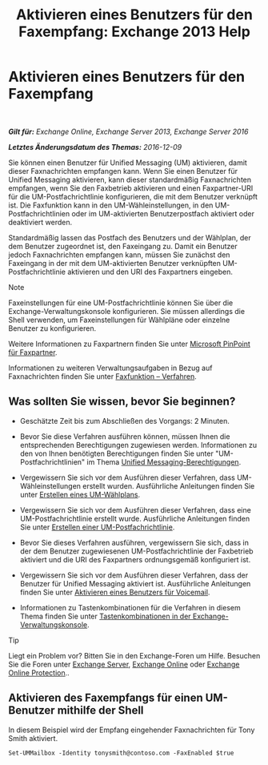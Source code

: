 ﻿---
title: 'Aktivieren eines Benutzers für den Faxempfang: Exchange 2013 Help'
TOCTitle: Aktivieren eines Benutzers für den Faxempfang
ms:assetid: a0505001-aac0-41ef-824f-76e5e56d7675
ms:mtpsurl: https://technet.microsoft.com/de-de/library/Bb201712(v=EXCHG.150)
ms:contentKeyID: 52062768
ms.date: 04/24/2018
mtps_version: v=EXCHG.150
ms.translationtype: HT
---

# Aktivieren eines Benutzers für den Faxempfang

 

_**Gilt für:** Exchange Online, Exchange Server 2013, Exchange Server 2016_

_**Letztes Änderungsdatum des Themas:** 2016-12-09_

Sie können einen Benutzer für Unified Messaging (UM) aktivieren, damit dieser Faxnachrichten empfangen kann. Wenn Sie einen Benutzer für Unified Messaging aktivieren, kann dieser standardmäßig Faxnachrichten empfangen, wenn Sie den Faxbetrieb aktivieren und einen Faxpartner-URI für die UM-Postfachrichtlinie konfigurieren, die mit dem Benutzer verknüpft ist. Die Faxfunktion kann in den UM-Wähleinstellungen, in den UM-Postfachrichtlinien oder im UM-aktivierten Benutzerpostfach aktiviert oder deaktiviert werden.

Standardmäßig lassen das Postfach des Benutzers und der Wählplan, der dem Benutzer zugeordnet ist, den Faxeingang zu. Damit ein Benutzer jedoch Faxnachrichten empfangen kann, müssen Sie zunächst den Faxeingang in der mit dem UM-aktivierten Benutzer verknüpften UM-Postfachrichtlinie aktivieren und den URI des Faxpartners eingeben.


> [!NOTE]
> Faxeinstellungen für eine UM-Postfachrichtlinie können Sie über die Exchange-Verwaltungskonsole konfigurieren. Sie müssen allerdings die Shell verwenden, um Faxeinstellungen für Wählpläne oder einzelne Benutzer zu konfigurieren.



Weitere Informationen zu Faxpartnern finden Sie unter [Microsoft PinPoint für Faxpartner](https://go.microsoft.com/fwlink/?linkid=190238).

Informationen zu weiteren Verwaltungsaufgaben in Bezug auf Faxnachrichten finden Sie unter [Faxfunktion – Verfahren](faxing-procedures-exchange-2013-help.md).

## Was sollten Sie wissen, bevor Sie beginnen?

  - Geschätzte Zeit bis zum Abschließen des Vorgangs: 2 Minuten.

  - Bevor Sie diese Verfahren ausführen können, müssen Ihnen die entsprechenden Berechtigungen zugewiesen werden. Informationen zu den von Ihnen benötigten Berechtigungen finden Sie unter "UM-Postfachrichtlinien" im Thema [Unified Messaging-Berechtigungen](unified-messaging-permissions-exchange-2013-help.md).

  - Vergewissern Sie sich vor dem Ausführen dieser Verfahren, dass UM-Wähleinstellungen erstellt wurden. Ausführliche Anleitungen finden Sie unter [Erstellen eines UM-Wählplans](https://review.docs.microsoft.com/de-de/exchange/voice-mail-unified-messaging/connect-voice-mail-system/create-um-dial-plan).

  - Vergewissern Sie sich vor dem Ausführen dieser Verfahren, dass eine UM-Postfachrichtlinie erstellt wurde. Ausführliche Anleitungen finden Sie unter [Erstellen einer UM-Postfachrichtlinie](https://review.docs.microsoft.com/de-de/exchange/voice-mail-unified-messaging/set-up-voice-mail/create-um-mailbox-policy).

  - Bevor Sie dieses Verfahren ausführen, vergewissern Sie sich, dass in der dem Benutzer zugewiesenen UM-Postfachrichtlinie der Faxbetrieb aktiviert und die URI des Faxpartners ordnungsgemäß konfiguriert ist.

  - Vergewissern Sie sich vor dem Ausführen dieser Verfahren, dass der Benutzer für Unified Messaging aktiviert ist. Ausführliche Anleitungen finden Sie unter [Aktivieren eines Benutzers für Voicemail](https://review.docs.microsoft.com/de-de/exchange/voice-mail-unified-messaging/set-up-voice-mail/enable-a-user-for-voice-mail).

  - Informationen zu Tastenkombinationen für die Verfahren in diesem Thema finden Sie unter [Tastenkombinationen in der Exchange-Verwaltungskonsole](keyboard-shortcuts-in-the-exchange-admin-center-exchange-online-protection-help.md).


> [!TIP]
> Liegt ein Problem vor? Bitten Sie in den Exchange-Foren um Hilfe. Besuchen Sie die Foren unter <A href="https://go.microsoft.com/fwlink/p/?linkid=60612">Exchange Server</A>, <A href="https://go.microsoft.com/fwlink/p/?linkid=267542">Exchange Online</A> oder <A href="https://go.microsoft.com/fwlink/p/?linkid=285351">Exchange Online Protection</A>..



## Aktivieren des Faxempfangs für einen UM-Benutzer mithilfe der Shell

In diesem Beispiel wird der Empfang eingehender Faxnachrichten für Tony Smith aktiviert.

    Set-UMMailbox -Identity tonysmith@contoso.com -FaxEnabled $true

